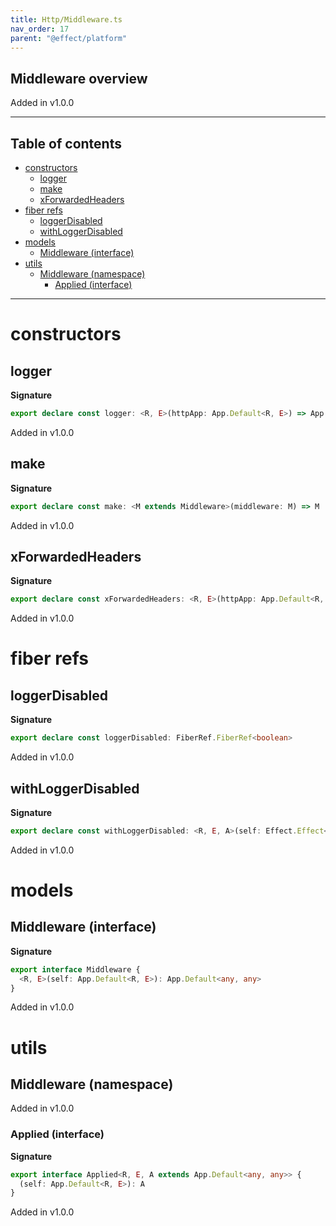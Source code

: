 ```yaml
---
title: Http/Middleware.ts
nav_order: 17
parent: "@effect/platform"
---
```


## Middleware overview

Added in v1.0.0

---

<h2 class="text-delta">Table of contents</h2>

- [constructors](#constructors)
  - [logger](#logger)
  - [make](#make)
  - [xForwardedHeaders](#xforwardedheaders)
- [fiber refs](#fiber-refs)
  - [loggerDisabled](#loggerdisabled)
  - [withLoggerDisabled](#withloggerdisabled)
- [models](#models)
  - [Middleware (interface)](#middleware-interface)
- [utils](#utils)
  - [Middleware (namespace)](#middleware-namespace)
    - [Applied (interface)](#applied-interface)

---

# constructors

## logger

**Signature**

```ts
export declare const logger: <R, E>(httpApp: App.Default<R, E>) => App.Default<R, E>
```

Added in v1.0.0

## make

**Signature**

```ts
export declare const make: <M extends Middleware>(middleware: M) => M
```

Added in v1.0.0

## xForwardedHeaders

**Signature**

```ts
export declare const xForwardedHeaders: <R, E>(httpApp: App.Default<R, E>) => App.Default<R, E>
```

Added in v1.0.0

# fiber refs

## loggerDisabled

**Signature**

```ts
export declare const loggerDisabled: FiberRef.FiberRef<boolean>
```

Added in v1.0.0

## withLoggerDisabled

**Signature**

```ts
export declare const withLoggerDisabled: <R, E, A>(self: Effect.Effect<R, E, A>) => Effect.Effect<R, E, A>
```

Added in v1.0.0

# models

## Middleware (interface)

**Signature**

```ts
export interface Middleware {
  <R, E>(self: App.Default<R, E>): App.Default<any, any>
}
```

Added in v1.0.0

# utils

## Middleware (namespace)

Added in v1.0.0

### Applied (interface)

**Signature**

```ts
export interface Applied<R, E, A extends App.Default<any, any>> {
  (self: App.Default<R, E>): A
}
```

Added in v1.0.0
